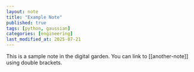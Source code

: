 ```yaml
---
layout: note
title: "Example Note"
published: true
tags: [python, gaussian]
categories: [engineering]
last_modified_at: 2025-07-21
---
```


This is a sample note in the digital garden. You can link to [[another-note]] using double brackets.
